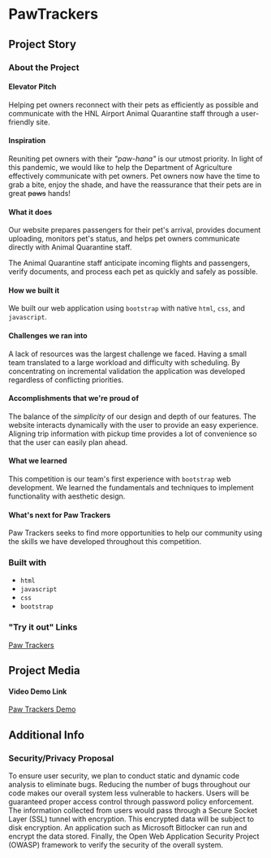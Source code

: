 # PawTrackers
## Project Story
### About the Project
#### Elevator Pitch
Helping pet owners reconnect with their pets as efficiently as possible and communicate with the HNL Airport Animal Quarantine staff through a user-friendly site. 


#### Inspiration
Reuniting pet owners with their _"paw-hana"_ is our utmost priority. In light of this pandemic, we would like to help the Department of Agriculture effectively communicate with pet owners. Pet owners now have the time to grab a bite, enjoy the shade, and have the reassurance that their pets are in great ~~paws~~ hands!


#### What it does
Our website prepares passengers for their pet's arrival, provides document uploading, monitors pet's status, and helps pet owners communicate directly with Animal Quarantine staff. 

The Animal Quarantine staff anticipate incoming flights and passengers, verify documents, and process each pet as quickly and safely as possible.


#### How we built it
We built our web application using `bootstrap` with native `html`, `css`, and `javascript`. 


#### Challenges we ran into
A lack of resources was the largest challenge we faced. Having a small team translated to a large workload and difficulty with scheduling. By concentrating on incremental validation the application was developed regardless of conflicting priorities.


#### Accomplishments that we're proud of
The balance of the _simplicity_ of our design and depth of our features. The website interacts dynamically with the user to provide an easy experience. Aligning trip information with pickup time provides a lot of convenience so that the user can easily plan ahead. 


#### What we learned
This competition is our team's first experience with `bootstrap` web development. We learned the fundamentals and techniques to implement functionality with aesthetic design. 


#### What's next for Paw Trackers
Paw Trackers seeks to find more opportunities to help our community using the skills we have developed throughout this competition. 


### Built with
- `html`
- `javascript`
- `css`
- `bootstrap`


### "Try it out" Links
[Paw Trackers](https://www.codingwithkevin.com/paw_trackers/)


## Project Media

#### Video Demo Link 
[Paw Trackers Demo](https://youtu.be/QonK1Nagcvo)


## Additional Info
### Security/Privacy Proposal
To ensure user security, we plan to conduct static and dynamic code analysis to eliminate bugs. Reducing the number of bugs throughout our code makes our overall system less vulnerable to hackers. Users will be guaranteed proper access control through password policy enforcement. The information collected from users would pass through a Secure Socket Layer (SSL) tunnel with encryption. This encrypted data will be subject to disk encryption. An application such as Microsoft Bitlocker can run and encrypt the data stored. Finally, the Open Web Application Security Project (OWASP) framework to verify the security of the overall system. 


